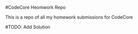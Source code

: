 #CodeCore Heomwork Repo

This is a repo of all my homework submissions for CodeCore

#TODO: Add Solution